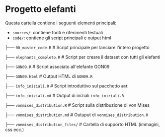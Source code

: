 # Progetto elefanti
Questa cartella contiene i seguenti elementi principali:

- `sources/`: contiene fonti e riferimenti testuali
- `code/`: contiene gli script principali e output html

├── `00_master_code.R`             # Script principale per lanciare l'intero progetto

├── `elephants_completo.R`         # Script per creare il dataset con tutti gli elefanti

├── `GON09.R`                      # Script associato all'elefante GON09

├── `GON09.html`                   # Output HTML di `GON09.R`

├── `info_iniziali.R`              # Script introduttivo sul pacchetto `amt`

├── `info_iniziali.md`             # Output di iniziali `info_iniziali.R`

├── `vonmises_distribution.R`      # Script sulla distribuzione di von Mises

├── `vonmises_distribution.md`     # Outuput di `vonmises_distribution.R`

├── `vonmises_distribution_files/` # Cartella di supporto HTML (immagini, css ecc.)


